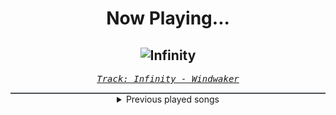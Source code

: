 <div align="center"> 
<h1>Now Playing...</h1>

![Infinity](https://i.scdn.co/image/ab67616d00001e028ae2ce9989849ed95828fa3a)
--
_<samp><a href="https://open.spotify.com/track/6i3QWndoulZjTQveysYQmz">Track: Infinity - Windwaker</a></samp>_

<div style="border: 1px #4B5054 solid"></div>
<details>
  <summary>
    Previous played songs
  </summary>
  <table>
    <thead>
      <tr>
        <th>
          Artist
        </th>
        <th>
          Song
        </th>
        <th>
          Link
        </th>
      </tr>
    </thead>
    <tbody>
      <tr><td>Windwaker</td><td>Infinity</td><td><a href="https://open.spotify.com/track/6i3QWndoulZjTQveysYQmz">https://open.spotify.com/track/6i3QWndoulZjTQveysYQmz</a></td></tr><tr><td>Jinjer</td><td>Kafka</td><td><a href="https://open.spotify.com/track/1WKkLAAjwG2532kWAzhqim">https://open.spotify.com/track/1WKkLAAjwG2532kWAzhqim</a></td></tr><tr><td>Windwaker</td><td>Tabula Rasa</td><td><a href="https://open.spotify.com/track/5ORLp3QJwHvE0Ezfi2HCqI">https://open.spotify.com/track/5ORLp3QJwHvE0Ezfi2HCqI</a></td></tr><tr><td>Killswitch Engage</td><td>Requiem</td><td><a href="https://open.spotify.com/track/25MvjrFM8C6wyCPuQE39TR">https://open.spotify.com/track/25MvjrFM8C6wyCPuQE39TR</a></td></tr><tr><td>Jinjer</td><td>Duél</td><td><a href="https://open.spotify.com/track/4f1vdEOLraUCsdJzlqxIbR">https://open.spotify.com/track/4f1vdEOLraUCsdJzlqxIbR</a></td></tr><tr><td>STARSET</td><td>Dystopia</td><td><a href="https://open.spotify.com/track/5Uonw8U3qItr4oMkArNqU0">https://open.spotify.com/track/5Uonw8U3qItr4oMkArNqU0</a></td></tr><tr><td>Architects</td><td>Blackhole</td><td><a href="https://open.spotify.com/track/3sYUfVmIK2D1WanlDtgWgf">https://open.spotify.com/track/3sYUfVmIK2D1WanlDtgWgf</a></td></tr><tr><td>Everrest</td><td>Gravity</td><td><a href="https://open.spotify.com/track/06rCrc2wssVD1SiHt0pEdC">https://open.spotify.com/track/06rCrc2wssVD1SiHt0pEdC</a></td></tr><tr><td>Windwaker</td><td>Break The Rules</td><td><a href="https://open.spotify.com/track/35ZkA9cbXvnJNVw8pDGqol">https://open.spotify.com/track/35ZkA9cbXvnJNVw8pDGqol</a></td></tr><tr><td>Spiritbox</td><td>Perfect Soul</td><td><a href="https://open.spotify.com/track/3wnNwuoNTLWXRKfBdTeRLs">https://open.spotify.com/track/3wnNwuoNTLWXRKfBdTeRLs</a></td></tr><tr><td>Windwaker</td><td>Juliet</td><td><a href="https://open.spotify.com/track/3OiQe9iUp9sfkWaTAukNBM">https://open.spotify.com/track/3OiQe9iUp9sfkWaTAukNBM</a></td></tr><tr><td>Jinjer</td><td>Green Serpent</td><td><a href="https://open.spotify.com/track/1ukm9xDWMroKswXbb6kMH9">https://open.spotify.com/track/1ukm9xDWMroKswXbb6kMH9</a></td></tr><tr><td>New Medicine</td><td>TYPE</td><td><a href="https://open.spotify.com/track/3G5vS8N3wkjPGbYxvFJv0M">https://open.spotify.com/track/3G5vS8N3wkjPGbYxvFJv0M</a></td></tr><tr><td>Colorblind</td><td>Needle Eye</td><td><a href="https://open.spotify.com/track/4ZlEWOYzDC3pxIuzU6nNyu">https://open.spotify.com/track/4ZlEWOYzDC3pxIuzU6nNyu</a></td></tr><tr><td>Dynazty</td><td>Die to Survive</td><td><a href="https://open.spotify.com/track/4hCXjW2RbU0C1FDbP7vUmg">https://open.spotify.com/track/4hCXjW2RbU0C1FDbP7vUmg</a></td></tr><tr><td>From Fall to Spring</td><td>CAST AWAY</td><td><a href="https://open.spotify.com/track/2o8h7qncZEu24lijXCFW0Q">https://open.spotify.com/track/2o8h7qncZEu24lijXCFW0Q</a></td></tr><tr><td>Killswitch Engage</td><td>Discordant Nation</td><td><a href="https://open.spotify.com/track/4joAmT6wEcTQVo15i7txAC">https://open.spotify.com/track/4joAmT6wEcTQVo15i7txAC</a></td></tr><tr><td>Spiritbox</td><td>No Loss, No Love</td><td><a href="https://open.spotify.com/track/3be9lEoOwbDROZViutmSgd">https://open.spotify.com/track/3be9lEoOwbDROZViutmSgd</a></td></tr><tr><td>Eisbrecher</td><td>Auf die Zunge (feat. Schattenmann)</td><td><a href="https://open.spotify.com/track/6eYXQG51gT7rmGB6n2PUTa">https://open.spotify.com/track/6eYXQG51gT7rmGB6n2PUTa</a></td></tr><tr><td>Rocco Minichiello</td><td>Stand Up Be Strong (from "Bleach") - Metal Version</td><td><a href="https://open.spotify.com/track/3SJvpSo9KoDFzKX3jPzP3E">https://open.spotify.com/track/3SJvpSo9KoDFzKX3jPzP3E</a></td></tr>
    </tbody>
  </table>
</details>

</div>
